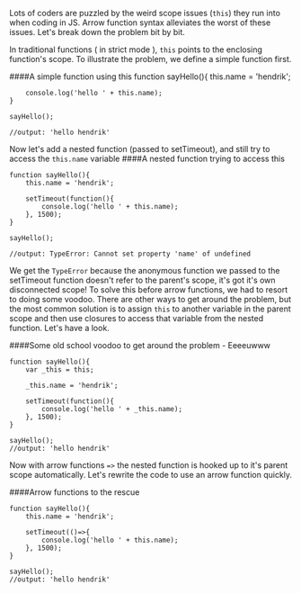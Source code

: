 Lots of coders are puzzled by the weird scope issues (`this`) they run into when coding in JS. Arrow function syntax alleviates the worst of these issues. Let's break down the problem bit by bit. 

In traditional functions ( in strict mode ), `this` points to the enclosing function's scope. To illustrate the problem, we define a simple function first. 

####A simple function using this
	function sayHello(){
		this.name = 'hendrik';
		
		console.log('hello ' + this.name);
	}

	sayHello();

	//output: 'hello hendrik'

Now let's add a nested function (passed to setTimeout), and still try to access the `this.name` variable
####A nested function trying to access this

	function sayHello(){
		this.name = 'hendrik';
		
		setTimeout(function(){
			console.log('hello ' + this.name);
		}, 1500);
	}

	sayHello();

	//output: TypeError: Cannot set property 'name' of undefined

We get the `TypeError` because the anonymous function we passed to the setTimeout function doesn't refer to the parent's scope, it's got it's own disconnected scope! To solve this before arrow functions, we had to resort to doing some voodoo. There are other ways to get around the problem, but the most common solution is to assign `this` to another variable in the parent scope and then use closures to access that variable from the nested function. Let's have a look. 

####Some old school voodoo to get around the problem - Eeeeuwww

	function sayHello(){
		var _this = this;
		
		_this.name = 'hendrik';
		
		setTimeout(function(){
			console.log('hello ' + _this.name);
		}, 1500);
	}

	sayHello();
	//output: 'hello hendrik'

Now with arrow functions `=>` the nested function is hooked up to it's parent scope automatically. Let's rewrite the code to use an arrow function quickly. 

####Arrow functions to the rescue

	function sayHello(){
		this.name = 'hendrik';
		
		setTimeout(()=>{
			console.log('hello ' + this.name);
		}, 1500);
	}

	sayHello();
	//output: 'hello hendrik'
